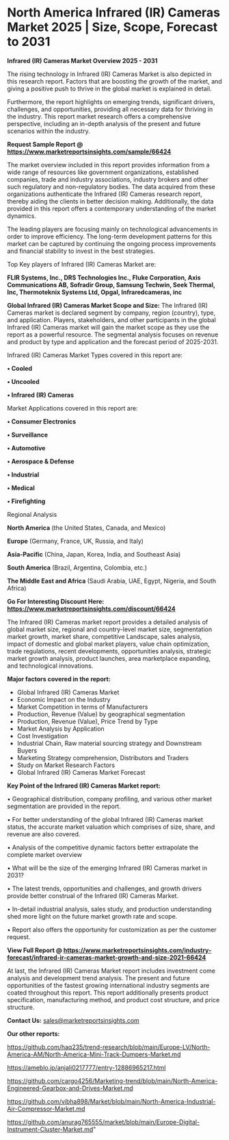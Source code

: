 # North America Infrared (IR) Cameras Market 2025 | Size, Scope, Forecast to 2031

<Strong> Infrared (IR) Cameras Market Overview 2025 - 2031</strong>

The rising technology in Infrared (IR) Cameras Market is also depicted in this research report. Factors that are boosting the growth of the market, and giving a positive push to thrive in the global market is explained in detail.

Furthermore, the report highlights on emerging trends, significant drivers, challenges, and opportunities, providing all necessary data for thriving in the industry. This report market research offers a comprehensive perspective, including an in-depth analysis of the present and future scenarios within the industry.

<strong>Request Sample Report @ <a href=https://www.marketreportsinsights.com/sample/66424>https://www.marketreportsinsights.com/sample/66424</a></strong>

The market overview included in this report provides information from a wide range of resources like government organizations, established companies, trade and industry associations, industry brokers and other such regulatory and non-regulatory bodies. The data acquired from these organizations authenticate the Infrared (IR) Cameras research report, thereby aiding the clients in better decision making. Additionally, the data provided in this report offers a contemporary understanding of the market dynamics.

The leading players are focusing mainly on technological advancements in order to improve efficiency. The long-term development patterns for this market can be captured by continuing the ongoing process improvements and financial stability to invest in the best strategies.

Top Key players of Infrared (IR) Cameras Market are:

<strong>FLIR Systems, Inc., DRS Technologies Inc., Fluke Corporation, Axis Communications AB, Sofradir Group, Samsung Techwin, Seek Thermal, Inc, Thermoteknix Systems Ltd, Opgal, Infraredcameras, inc</strong>

<strong><b>Global Infrared (IR) Cameras Market Scope and Size:</b></strong>
The Infrared (IR) Cameras market is declared segment by company, region (country), type, and application. Players, stakeholders, and other participants in the global Infrared (IR) Cameras market will gain the market scope as they use the report as a powerful resource. The segmental analysis focuses on revenue and product by type and application and the forecast period of 2025-2031.

Infrared (IR) Cameras Market Types covered in this report are:

<strong>• Cooled

• Uncooled

• Infrared (IR) Cameras</strong>

Market Applications covered in this report are:

<strong>• Consumer Electronics

• Surveillance

• Automotive

• Aerospace & Defense

• Industrial

• Medical

• Firefighting</strong> 

Regional Analysis

<strong>North America</strong> (the United States, Canada, and Mexico)

<strong>Europe</strong> (Germany, France, UK, Russia, and Italy)

<strong>Asia-Pacific</strong> (China, Japan, Korea, India, and Southeast Asia)

<strong>South America</strong> (Brazil, Argentina, Colombia, etc.)

<strong>The Middle East and Africa</strong> (Saudi Arabia, UAE, Egypt, Nigeria, and South Africa)

<strong>Go For Interesting Discount Here: <a href=https://www.marketreportsinsights.com/discount/66424>https://www.marketreportsinsights.com/discount/66424</a></strong>

The Infrared (IR) Cameras market report provides a detailed analysis of global market size, regional and country-level market size, segmentation market growth, market share, competitive Landscape, sales analysis, impact of domestic and global market players, value chain optimization, trade regulations, recent developments, opportunities analysis, strategic market growth analysis, product launches, area marketplace expanding, and technological innovations.

<strong><b>Major factors covered in the report:</b></strong>
<ul>
  <li>Global Infrared (IR) Cameras Market </li>
  <li>Economic Impact on the Industry</li>
  <li>Market Competition in terms of Manufacturers</li>
  <li>Production, Revenue (Value) by geographical segmentation</li>
  <li>Production, Revenue (Value), Price Trend by Type</li>
  <li>Market Analysis by Application</li>
  <li>Cost Investigation</li>
  <li>Industrial Chain, Raw material sourcing strategy and Downstream Buyers</li>
  <li>Marketing Strategy comprehension, Distributors and Traders</li>
  <li>Study on Market Research Factors</li>
  <li>Global Infrared (IR) Cameras Market Forecast</li>
</ul>

<strong><b>Key Point of the Infrared (IR) Cameras Market report:</b></strong>

• Geographical distribution, company profiling, and various other market segmentation are provided in the report.

• For better understanding of the global Infrared (IR) Cameras market status, the accurate market valuation which comprises of size, share, and revenue are also covered.

• Analysis of the competitive dynamic factors better extrapolate the complete market overview

• What will be the size of the emerging Infrared (IR) Cameras market in 2031?

• The latest trends, opportunities and challenges, and growth drivers provide better construal of the Infrared (IR) Cameras Market.

• In-detail industrial analysis, sales study, and production understanding shed more light on the future market growth rate and scope.

• Report also offers the opportunity for customization as per the customer request.

<strong><b>View Full Report @ <a href=https://www.marketreportsinsights.com/industry-forecast/infrared-ir-cameras-market-growth-and-size-2021-66424>https://www.marketreportsinsights.com/industry-forecast/infrared-ir-cameras-market-growth-and-size-2021-66424</a></b></strong>


At last, the Infrared (IR) Cameras Market report includes investment come analysis and development trend analysis. The present and future opportunities of the fastest growing international industry segments are coated throughout this report. This report additionally presents product specification, manufacturing method, and product cost structure, and price structure.

<strong>Contact Us:</strong>
sales@marketreportsinsights.com

<strong>Our other reports:</strong>

<a href=https://github.com/haq235/trend-research/blob/main/Europe-LV/North-America-AM/North-America-Mini-Track-Dumpers-Market.md>https://github.com/haq235/trend-research/blob/main/Europe-LV/North-America-AM/North-America-Mini-Track-Dumpers-Market.md</a>

<a href=https://ameblo.jp/anjali0217777/entry-12886965217.html>https://ameblo.jp/anjali0217777/entry-12886965217.html</a>

<a href=https://github.com/cargo4256/Marketing-trend/blob/main/North-America-Engineered-Gearbox-and-Drives-Market.md>https://github.com/cargo4256/Marketing-trend/blob/main/North-America-Engineered-Gearbox-and-Drives-Market.md</a>

<a href=https://github.com/vibha898/Market/blob/main/North-America-Industrial-Air-Compressor-Market.md>https://github.com/vibha898/Market/blob/main/North-America-Industrial-Air-Compressor-Market.md</a>

<a href=https://github.com/anurag765555/market/blob/main/Europe-Digital-Instrument-Cluster-Market.md>https://github.com/anurag765555/market/blob/main/Europe-Digital-Instrument-Cluster-Market.md</a>"
